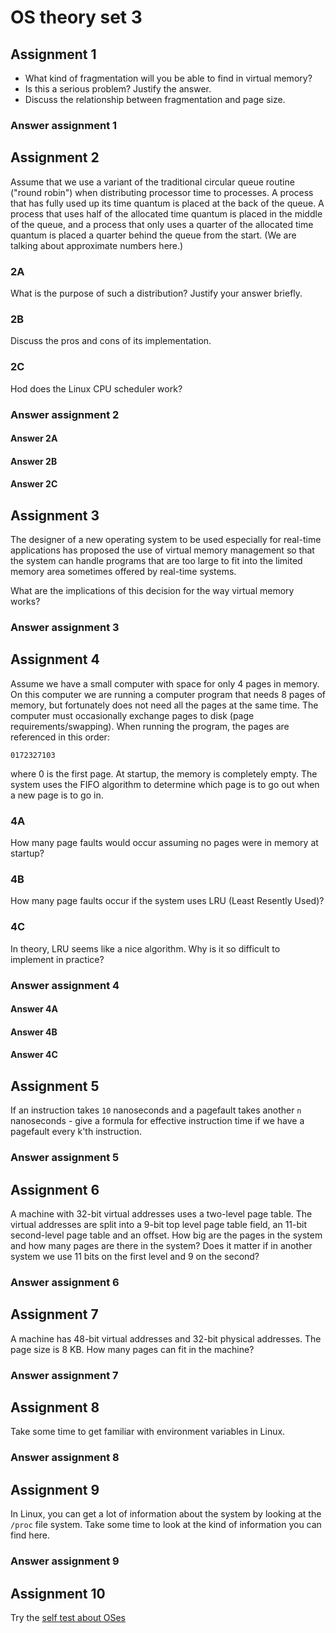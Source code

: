 # OS theory set 3

## Assignment 1

- What kind of fragmentation will you be able to find in virtual memory?
- Is this a serious problem? Justify the answer.
- Discuss the relationship between fragmentation and page size.

### Answer assignment 1

## Assignment 2

Assume that we use a variant of the traditional circular queue routine ("round
robin") when distributing processor time to processes.
A process that has fully used up its time quantum is placed at the back of the
queue.
A process that uses half of the allocated time quantum is placed in the middle
of the queue, and a process that only uses a quarter of the allocated time
quantum is placed a quarter behind the queue from the start.
(We are talking about approximate numbers here.)

### 2A

What is the purpose of such a distribution?
Justify your answer briefly.

### 2B

Discuss the pros and cons of its implementation.

### 2C

Hod does the Linux CPU scheduler work?

### Answer assignment 2

#### Answer 2A

#### Answer 2B

#### Answer 2C

## Assignment 3

The designer of a new operating system to be used especially for real-time
applications has proposed the use of virtual memory management so that the
system can handle programs that are too large to fit into the limited memory
area sometimes offered by real-time systems.

What are the implications of this decision for the way virtual memory works?

### Answer assignment 3

## Assignment 4

Assume we have a small computer with space for only 4 pages in memory.
On this computer we are running a computer program that needs 8 pages of memory,
but fortunately does not need all the pages at the same time.
The computer must occasionally exchange pages to disk (page
requirements/swapping).
When running the program, the pages are referenced in this order:

```text
0172327103
```

where 0 is the first page.
At startup, the memory is completely empty.
The system uses the FIFO algorithm to determine which page is to go out when a
new page is to go in.

### 4A

How many page faults would occur assuming no pages were in memory at startup?

### 4B

How many page faults occur if the system uses LRU (Least Resently Used)?

### 4C

In theory, LRU seems like a nice algorithm.
Why is it so difficult to implement in practice?

### Answer assignment 4

#### Answer 4A

#### Answer 4B

#### Answer 4C

## Assignment 5

If an instruction takes `10` nanoseconds and a pagefault takes another `n`
nanoseconds - give a formula for effective instruction time if we have a
pagefault every k'th instruction.

### Answer assignment 5

## Assignment 6

A machine with 32-bit virtual addresses uses a two-level page table.
The virtual addresses are split into a 9-bit top level page table field, an
11-bit second-level page table and an offset.
How big are the pages in the system and how many pages are there in the system?
Does it matter if in another system we use 11 bits on the first level and 9 on
the second?

### Answer assignment 6

## Assignment 7

A machine has 48-bit virtual addresses and 32-bit physical addresses.
The page size is 8 KB.
How many pages can fit in the machine?

### Answer assignment 7

## Assignment 8

Take some time to get familiar with environment variables in Linux.

### Answer assignment 8

## Assignment 9

In Linux, you can get a lot of information about the system by looking at the
`/proc` file system.
Take some time to look at the kind of information you can find here.

### Answer assignment 9

## Assignment 10

Try the [self test about OSes](./self_test_OSes.md)
